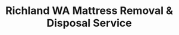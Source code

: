 ---
layout: location.njk
title: Richland WA Mattress Removal & Disposal Service
description: Professional mattress removal in Richland, Washington. Next-day pickup  Licensed service for PNNL area, Hanford vicinity, and all neighborhoods.
permalink: /mattress-removal/washington/richland/
city: Richland
state: Washington
stateSlug: washington
coordinates:
  lat: 46.2857
  lng: -119.2845
pricing:
  startingPrice: 125
  single: 125
  queen: 155
  king: 180
  boxSpring: 30
neighborhoods:
  - name: "Jadwin Village"
    zipCodes: ["99352"]
  - name: "Downtown Richland"
    zipCodes: ["99352"]
  - name: "West Richland"
    zipCodes: ["99353"]
  - name: "PNNL Campus Area"
    zipCodes: ["99354"]
  - name: "Hanford 300 Area"
    zipCodes: ["99352"]
  - name: "Horn Rapids"
    zipCodes: ["99354"]
  - name: "Bombing Range Road"
    zipCodes: ["99353"]
  - name: "Keene Road Corridor"
    zipCodes: ["99353"]
  - name: "Yakima River Delta"
    zipCodes: ["99352"]
  - name: "Riverside"
    zipCodes: ["99352"]
  - name: "Queensgate"
    zipCodes: ["99352"]
  - name: "Richland Hills"
    zipCodes: ["99352"]
  - name: "Columbia Point"
    zipCodes: ["99352"]
  - name: "Claybell"
    zipCodes: ["99352"]
  - name: "Enterprise Business District"
    zipCodes: ["99354"]
zipCodes: 
  - "99352"
  - "99353"
  - "99354"
recyclingPartners:
  - "Benton County Road Department"
  - "Waste Management Richland"
  - "Republic Services Richland"
  - "Department of Energy Waste Programs"
localRegulations: "Benton County operates solid waste programs requiring licensed private haulers for residential collection with specific county oversight protocols. Richland's federal facility proximity creates specialized waste coordination requirements through Department of Energy environmental programs. Washington State lacks extended producer responsibility legislation for mattresses, making private removal essential. Our service eliminates coordination requirements with federal facility protocols, private hauler scheduling constraints, and Department of Energy environmental compliance documentation, providing convenient pickup for PNNL employees managing security clearance schedules, Hanford workers coordinating shift rotations, and families throughout Richland's distinctive neighborhoods."
nearbyCities:
  - name: "Kennewick"
    distance: "8 miles"
    isSuburb: false
  - name: "Seattle"
    distance: "200 miles"
    isSuburb: false
reviews:
  count: 203
  featured:
    - reviewer: "Dr. Angela P."
      rating: 5
      text: "Scheduled around my PNNL research commitments perfectly."
      neighborhood: "PNNL Campus Area"
    - reviewer: "James W."
      rating: 5
      text: "Moving from our government housing near Hanford required careful coordination. The team handled our timeline professionally and worked with our security protocols without any complications. Both mattresses removed efficiently."
      neighborhood: "Hanford 300 Area"
    - reviewer: "Rebecca T."
      rating: 5
      text: "Quick pickup from Jadwin Village last Tuesday. Professional service, arrived exactly when promised, handled our queen mattress and box spring without damaging our hardwood. Fair pricing and they even cleaned up a few loose springs that fell. Highly recommend for anyone in the area."
      neighborhood: "Jadwin Village"
faqs:
  - question: "How quickly can you remove mattresses in Richland?"
    answer: "Next-day pickup available throughout Richland's neighborhoods, PNNL campus vicinity, and Hanford area, accommodating federal employee schedules, security clearance requirements, and research facility timing."
  - question: "Do you serve all Richland neighborhoods and ZIP codes?" 
    answer: "Complete coverage from downtown to PNNL campus areas, West Richland to Hanford vicinity, across ZIP codes 99352-99354 including all federal facility and residential areas throughout Benton County."
  - question: "What's included in your $125 Richland pickup fee?"
    answer: "Base price covers pickup, loading, transportation, and eco-friendly disposal for one mattress through our Washington-licensed network. Box springs add $30 each."
  - question: "How does this compare to Benton County disposal options?"
    answer: "We eliminate coordination requirements with county waste programs, federal facility environmental protocols, private hauler scheduling constraints, and Department of Energy compliance documentation, providing convenient pickup since federal areas have specialized disposal requirements."
  - question: "Can you handle federal facility and PNNL area access?"
    answer: "Absolutely. Our team navigates Richland's federal facility proximity, PNNL campus area guidelines, and coordinates around security clearance schedules and research facility timing efficiently."
  - question: "Do you accommodate federal employee and research schedules?"
    answer: "Yes, we work around PNNL research schedules, federal facility shift rotations, Department of Energy timing requirements, and the unique needs of employees in Richland's scientific research environment."
  - question: "Are you licensed for waste removal in Washington and Benton County?"
    answer: "We maintain all required Washington State and Benton County permits with comprehensive insurance, providing compliant disposal through our nationwide recycling network."
  - question: "What payment methods do you accept in Richland?"
    answer: "All major credit cards, cash, and invoicing options for federal employees, PNNL researchers, and Benton County families."
schema:
  "@type": "LocalBusiness"
  name: "A Bedder World Richland"
  address:
    "@type": "PostalAddress"
    addressLocality: "Richland"
    addressRegion: "WA"
    addressCountry: "US"
  geo:
    "@type": "GeoCoordinates" 
    latitude: 46.2857
    longitude: -119.2845
  telephone: "(720) 263-6094"
  priceRange: "$125-$180"
  aggregateRating:
    "@type": "AggregateRating"
    ratingValue: 4.9
    reviewCount: 203
pageContent:
  heroDescription: "Professional mattress removal in Richland with next-day pickup availability. Serving PNNL campus, Hanford vicinity, and all neighborhoods. Over 1 million mattresses recycled nationwide."
  
  aboutService: "Richland residents deserve mattress removal that reflects their city's unique character - from downtown's carefully designed neighborhoods to PNNL's world-class research campus, Hanford's historic nuclear facilities to the modern family subdivisions, where 64,000 residents create Washington's most distinctive research community. Our operation serves a unique city where Pacific Northwest National Laboratory employs 4,500 researchers, federal facility workers manage security clearance schedules, and families enjoy thoughtfully designed neighborhoods throughout the Tri-Cities' most scientifically advanced community balancing cutting-edge research careers with Columbia River recreation. Benton County operates waste programs requiring coordination with federal facility environmental protocols and specialized Department of Energy compliance requirements during specific scheduling windows. Our pickup service eliminates these federal coordination complications entirely - no Department of Energy environmental documentation, no federal facility protocol delays, no specialized compliance requirements, just professional removal when your schedule permits, whether you're managing PNNL research deadlines, federal facility rotations, or family needs throughout Richland's distinctive blend of scientific leadership and community living."

  serviceAreasIntro: "Professional mattress pickup serves Richland's unique landscape from PNNL's research campus to federal facility neighborhoods, expertly navigating federal facility access protocols, research campus guidelines, and residential subdivision requirements throughout Washington's premier scientific research hub. Our teams coordinate everything from Jadwin Village neighborhoods to Horn Rapids recreational areas, Downtown Richland to West Richland's family communities, serving residents who choose Richland for its unique combination of scientific research excellence and Columbia River access in the heart of the Pacific Northwest's most advanced research corridor."

  environmentalImpact: "Environmental stewardship reflects Richland's leadership in nuclear cleanup and research innovation as home to Pacific Northwest National Laboratory and Hanford Site environmental restoration. Our Richland operations have recycled 2,287 mattresses, preventing approximately 68,610 cubic feet from regional landfills while recovering over 206 tons of steel springs, 91 tons of foam, and 46 tons of textile materials for manufacturing reuse. This systematic approach supports Washington State's environmental leadership, complements Department of Energy cleanup initiatives, and reinforces Richland's role as a responsible community where scientific research, nuclear cleanup expertise, and family-focused neighborhoods create sustainable innovation while preserving Columbia River resources throughout the Pacific Northwest's premier research and environmental restoration destination."

  howItWorksScheduling: "Flexible scheduling accommodates Richland's research-driven lifestyle of federal facility rotations, scientific project deadlines, and neighborhood coordination, working around PNNL campus schedules, Department of Energy timing, security clearance requirements, and family coordination across Benton County's most scientifically advanced community."

  howItWorksService: "Licensed pickup teams understand Richland's distinctive requirements from federal facility proximity protocols to neighborhood access standards, PNNL campus access coordination to research facility scheduling, handling all Washington disposal requirements with expertise tailored to scientific community needs and federal employee schedules throughout the Pacific Northwest's premier research destination."

  howItWorksDisposal: "Each mattress enters our proven nationwide recycling network where Washington environmental standards guide component recovery through sustainable manufacturing partnerships, supporting both Department of Energy cleanup goals and Richland's commitment to environmental stewardship as a responsible community connecting scientific research excellence with sustainable living practices in the Columbia River corridor."

  sidebarStats:
    mattressesRemoved: "2,287"
---